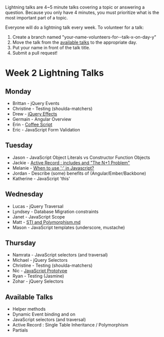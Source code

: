 Lightning talks are 4~5 minute talks covering a topic or answering a question.
Because you only have 4 minutes, you must prioritize what is the most important
part of a topic.

Everyone will do a lightning talk every week. To volunteer for a talk:

1. Create a branch named "your-name-volunteers-for--talk-x-on-day-y"
2. Move the talk from the [available talks](#availabl-talks) to the appropriate
   day.
3. Put your name in front of the talk title.
4. Submit a pull request!


# Week 2 Lightning Talks

## Monday

* Brittan - jQuery Events
* Christine - Testing (shoulda-matchers)
* Drew - [jQuery Effects](./student_files/jquery_effects.md)
* Germain - Angular Overview
* Erin - [Coffee Script](https://github.com/golden-bears-2014/phase-2-guide.git)
* Eric - JavaScript Form Validation

## Tuesday

* Jason - JavaScript Object Literals vs Constructor Function Objects
* Jackie - [Active Record : includes and "The N+1 Problem"](https://gist.github.com/jackiejohnston/47be27d5dcb2457d1601)
* Melanie - [When to use ';' in Javascript?](./student_files/when-to-use-semicolons-in-javascript.md)
* Jordan - Describe (some) benefits of (Angular/Ember/Backbone)
* Katherine - JavaScript 'this'

## Wednesday

* Lucas - jQuery Traversal
* Lyndsey - Database Migration constraints
* Janet - JavaScript Scope
* Matt - [STI and Polymorphism.md](/student_files/STI_Polymorphism.md)
* Mason - JavaScript templates (underscore, mustache)


## Thursday

* Namrata - JavaScript selectors (and traversal)
* Michael - jQuery Selectors
* Christine - Testing (shoulda-matchers)
* Nic - [JavaScript Prototype](http://sporto.github.io/blog/2013/02/22/a-plain-english-guide-to-javascript-prototypes/)
* Ryan - Testing (Jasmine)
* Zohar - jQuery Selectors


## Available Talks
* Helper methods
* Dynamic Event binding and on
* JavaScript selectors (and traversal)
* Active Record : Single Table Inheritance / Polymorphism
* Partials





